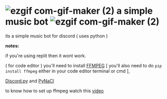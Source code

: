 #  ![ezgif com-gif-maker (2)](https://user-images.githubusercontent.com/90879002/143177564-1c5b816d-ae51-4cae-bd92-853c292ca0a8.gif) a simple music bot ![ezgif com-gif-maker (2)](https://user-images.githubusercontent.com/90879002/143177577-60f6d743-aabe-4529-ac2b-c4259cb6a140.gif)


its a simple music bot for discord ( uses python ) 

**notes:**

   if you're using replit then it wont work.

   ( for code editor ) you'll need to install 
   [FFMPEG](https://ffmpeg.org/) [ you'll also need to do `pip install ffmpeg` either in your code editor terminal or cmd ], 
  
   [Discord.py](https://pypi.org/project/discord.py/) and [PyNaCl](https://pypi.org/project/PyNaCl/)


   to know how to set up ffmpeg watch this [video](https://youtube.com/clip/UgkxHdOvY_jg9NaRKHGw58nxRjAjrzOVExzA) 








